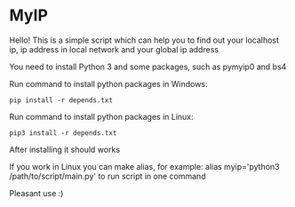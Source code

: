 MyIP
====

Hello! This is a simple script which can help you to find out your localhost ip, ip address in local network and your global ip address

You need to install Python 3 and some packages, such as pymyip0 and bs4

Run command to install python packages in Windows:

    pip install -r depends.txt

Run command to install python packages in Linux:

    pip3 install -r depends.txt

After installing it should works

If you work in Linux you can make alias, for example: alias myip='python3 /path/to/script/main.py' to run script in one command

Pleasant use :)
